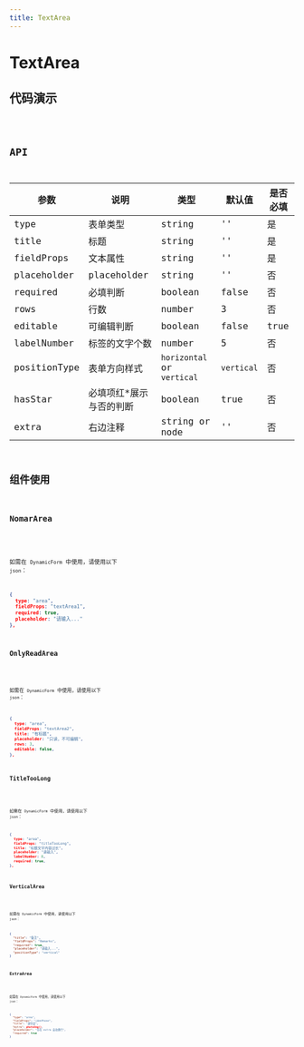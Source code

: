 ```yaml
---
title: TextArea
---
```


# TextArea

## 代码演示

<code src="./demo/index.tsx" />

## API

| 参数         | 说明                     | 类型                       | 默认值     | 是否必填 |
| ------------ | ------------------------ | -------------------------- | ---------- | -------- |
| type         | 表单类型                 | string                     | ''         | 是       |
| title        | 标题                     | string                     | ''         | 是       |
| fieldProps   | 文本属性                 | string                     | ''         | 是       |
| placeholder  | placeholder              | string                     | ''         | 否       |
| required     | 必填判断                 | boolean                    | false      | 否       |
| rows         | 行数                     | number                     | 3          | 否       |
| editable     | 可编辑判断               | boolean                    | false      | true     |
| labelNumber  | 标签的文字个数           | number                     | 5          | 否       |
| positionType | 表单方向样式             | `horizontal` or `vertical` | `vertical` | 否       |
| hasStar      | 必填项红\*展示与否的判断 | boolean                    | true       | 否       |
| extra        | 右边注释                 | string or node             | ''         | 否       |

## 组件使用

### NomarArea

<code src="./demo/nomarArea.tsx" />

如需在 `DynamicForm` 中使用，请使用以下 `json`：

```json
{
  type: "area",
  fieldProps: "textArea1",
  required: true,
  placeholder: "请输入..."
},
```

### OnlyReadArea

<code src="./demo/onlyReadArea.tsx" />

如需在 `DynamicForm` 中使用，请使用以下 `json`：

```json
{
  type: "area",
  fieldProps: "textArea2",
  title: "有标题",
  placeholder: "只读，不可编辑",
  rows: 3,
  editable: false,
},
```

### TitleTooLong

<code src="./demo/titleTooLong.tsx" />

如需在 `DynamicForm` 中使用，请使用以下 `json`：

```json
{
  type: "area",
  fieldProps: "titleTooLong",
  title: "标题文字内容过长",
  placeholder: "请输入",
  labelNumber: 8,
  required: true,
},
```

### VerticalArea

<code src="./demo/verticalArea.tsx" />

如需在 `DynamicForm` 中使用，请使用以下 `json`：

```json
{
  "title": "备注",
  "fieldProps": "Remarks",
  "required": true,
  "placeholder": "请输入...",
  "positionType": "vertical"
}
```

### ExtraArea

<code src="./demo/extraArea.tsx" />

如需在 `DynamicForm` 中使用，请使用以下 `json`：

```json
{
  "type": "area",
  "fieldProps": "idenPhone",
  "title": "身份证",
  "extra": photoImg(),
  "placeholder": "存在 extra 自动换行",
  "required": true
}
```
